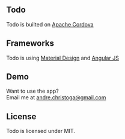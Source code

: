 ## Todo
Todo is builted on [Apache Cordova](http://cordova.io)
## Frameworks
Todo is using [Material Design](http://getmdl.io) and [Angular JS](http://angularjs.org)
## Demo
Want to use the app? <br>
Email me at <a href="mailto:andre.christoga@gmail.com">andre.christoga@gmail.com</a>
## License
Todo is licensed under MIT.